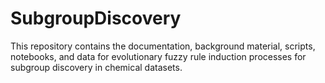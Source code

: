 # SubgroupDiscovery
This repository contains the documentation, background material, scripts, notebooks, and data for evolutionary fuzzy rule induction processes for subgroup discovery in chemical datasets.
